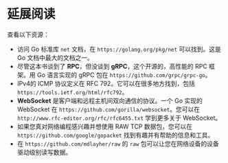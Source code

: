 # **延展阅读**

查看以下资源：

+ 访问 Go 标准库 `net` 文档，在 `https://golang.org/pkg/net` 可以找到。这是 Go 文档中最大的文档之一。
+ 尽管这本书谈到了 **RPC**，但没谈到 **gRPC**，这个开源的，高性能的 RPC 框架。用 Go 语言实现的 gRPC 包在 `https://github.com/grpc/grpc-go`。
+ IPv4的 ICMP 协议定义在 RFC 792。它可以在很多地方找到，包括 `https://tools.ietf.org/html/rfc792`。
+ **WebSocket** 是客户端和远程主机间双向通信的协议。一个 Go 实现的 WebSocket 在 `https://github.com/gorilla/websocket`。您可以在 `http://www.rfc-editor.org/rfc/rfc6455.txt` 学到更多关于 WebSocket。
+ 如果您真对网络编程感兴趣并想使用 RAW TCP 数据包，您可以在`https://github.com/google/gopacket` 找到有趣并有帮助的信息和工具。
+ 在 `https://github.com/mdlayher/raw` 的 `raw` 包可以让您在网络设备的设备驱动级别读写数据。
